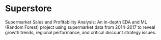 # Superstore
Supermarket Sales and Profitability Analysis: An in-depth EDA and ML (Random Forest) project using supermarket data from 2014-2017 to reveal growth trends, regional performance, and critical discount strategy issues.
